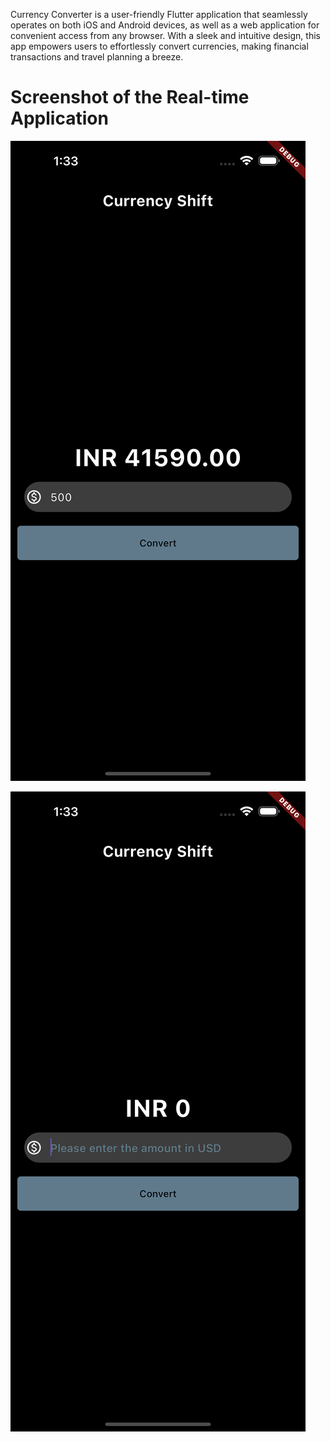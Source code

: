 Currency Converter is a user-friendly Flutter application that seamlessly operates on both iOS and Android devices, as well as a web application for convenient access from any browser. With a sleek and intuitive design, this app empowers users to effortlessly convert currencies, making financial transactions and travel planning a breeze.

# Screenshot of the Real-time Application
![S1](screenshots/S1.png)

![S2](screenshots/S2.png)
